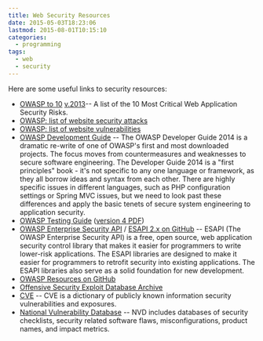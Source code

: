 ```yaml
---
title: Web Security Resources
date: 2015-05-03T18:23:06
lastmod: 2015-08-01T10:15:10
categories:
  - programming
tags:
  - web
  - security
---
```

Here are some useful links to security resources:

* [OWASP to 10](https://www.owasp.org/index.php/Category:OWASP_Top_Ten_Project) [v.2013](https://www.owasp.org/index.php/Top_10_2013-Table_of_Contents)-- A list of the 10 Most Critical Web Application Security Risks.
* [OWASP: list of website security attacks][attacks] 
* [OWASP: list of website vulnerabilities][vulnerabilities]
* [OWASP Development Guide](https://www.owasp.org/index.php/Category:OWASP_Guide_Project) -- The OWASP Developer Guide 2014 is a dramatic re-write of one of OWASP's first and most downloaded projects. The focus moves from countermeasures and weaknesses to secure software engineering. The Developer Guide 2014 is a "first principles" book - it's not specific to any one language or framework, as they all borrow ideas and syntax from each other. There are highly specific issues in different languages, such as PHP configuration settings or Spring MVC issues, but we need to look past these differences and apply the basic tenets of secure system engineering to application security. 
* [OWASP Testing Guide][otg] ([version 4 PDF][otg-pdf])
* [OWASP Enterprise Security API](https://www.owasp.org/index.php/Category:OWASP_Enterprise_Security_API) / [ESAPI 2.x on GitHub](https://github.com/ESAPI/esapi-java-legacy) -- ESAPI (The OWASP Enterprise Security API) is a free, open source, web application security control library that makes it easier for programmers to write lower-risk applications. The ESAPI libraries are designed to make it easier for programmers to retrofit security into existing applications. The ESAPI libraries also serve as a solid foundation for new development. 
* [OWASP Resources on GitHub](https://github.com/OWASP)
* [Offensive Security Exploit Database Archive](https://www.exploit-db.com/)
* [CVE](http://cve.mitre.org/) -- CVE is a dictionary of publicly known information security vulnerabilities and exposures.
* [National Vulnerability Database](https://nvd.nist.gov/)  --  NVD includes databases of security checklists, security related software flaws, misconfigurations, product names, and impact metrics.

[otg]: https://www.owasp.org/index.php/Category:OWASP_Testing_Project
[otg-pdf]: https://www.owasp.org/images/5/52/OWASP_Testing_Guide_v4.pdf
[attacks]: https://www.owasp.org/index.php/Category:Attack
[vulnerabilities]: https://www.owasp.org/index.php/Category:Vulnerability
